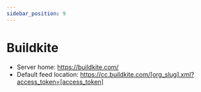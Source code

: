 ```yaml
---
sidebar_position: 9
---
```


# Buildkite

- Server home: https://buildkite.com/
- Default feed location: https://cc.buildkite.com/[org_slug].xml?access_token=[access_token]